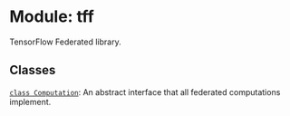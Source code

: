 <div itemscope itemtype="http://developers.google.com/ReferenceObject">
<meta itemprop="name" content="tff" />
<meta itemprop="path" content="Stable" />
</div>

# Module: tff

TensorFlow Federated library.

## Classes

[`class Computation`](./tff/Computation.md): An abstract interface that all federated computations implement.

